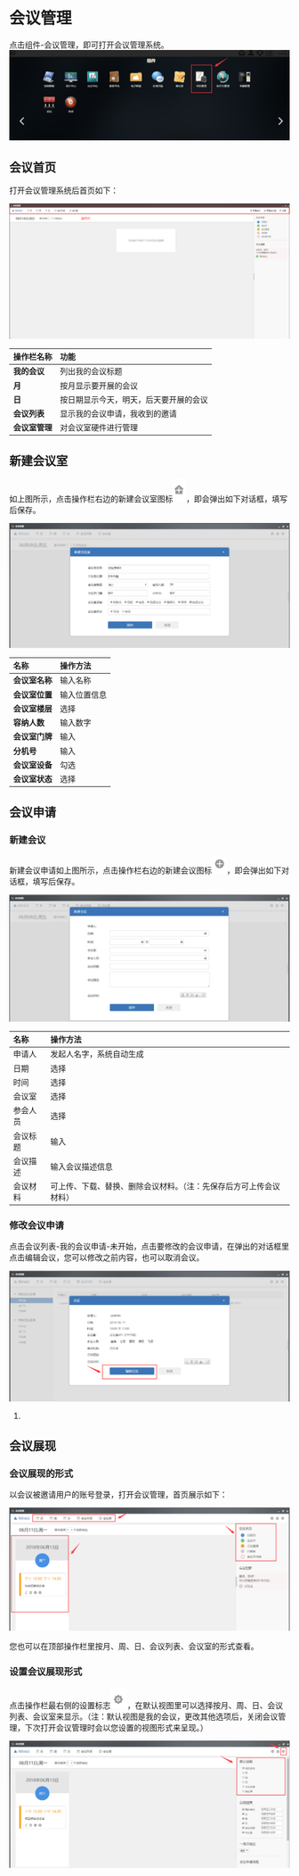 # 会议管理

点击组件-会议管理，即可打开会议管理系统。![](../.gitbook/assets/0.png)

## 会议首页

打开会议管理系统后首页如下：

![](../.gitbook/assets/1.png)

| **操作栏名称** | **功能** |
| :--- | :--- |
| **我的会议** | 列出我的会议标题 |
| **月** | 按月显示要开展的会议 |
| **日** | 按日期显示今天，明天，后天要开展的会议 |
| **会议列表** | 显示我的会议申请，我收到的邀请 |
| **会议室管理** | 对会议室硬件进行管理 |

## 新建会议室

如上图所示，点击操作栏右边的新建会议室图标![](../.gitbook/assets/2%20%281%29.png)，即会弹出如下对话框，填写后保存。

![](../.gitbook/assets/3.png)

| **名称** | **操作方法** |
| :--- | :--- |
| **会议室名称** | 输入名称 |
| **会议室位置** | 输入位置信息 |
| **会议室楼层** | 选择 |
| **容纳人数** | 输入数字 |
| **会议室门牌** | 输入 |
| **分机号** | 输入 |
| **会议室设备** | 勾选 |
| **会议室状态** | 选择 |

## 会议申请

### 新建会议

新建会议申请如上图所示，点击操作栏右边的新建会议图标![](../.gitbook/assets/4%20%281%29.png)，即会弹出如下对话框，填写后保存。

![](../.gitbook/assets/5.png)

| 名称 | 操作方法 |
| :--- | :--- |
| 申请人 | 发起人名字，系统自动生成 |
| 日期 | 选择 |
| 时间 | 选择 |
| 会议室 | 选择 |
| 参会人员 | 选择 |
| 会议标题 | 输入 |
| 会议描述 | 输入会议描述信息 |
| 会议材料 | 可上传、下载、替换、删除会议材料。（注：先保存后方可上传会议材料） |

### 修改会议申请

点击会议列表-我的会议申请-未开始，点击要修改的会议申请，在弹出的对话框里点击编辑会议，您可以修改之前内容，也可以取消会议。

![](../.gitbook/assets/6.png)

1. 
## 会议展现

### 会议展现的形式

以会议被邀请用户的账号登录，打开会议管理，首页展示如下：

![](../.gitbook/assets/7%20%281%29.png)

您也可以在顶部操作栏里按月、周、日、会议列表、会议室的形式查看。

### 设置会议展现形式

点击操作栏最右侧的设置标志![](../.gitbook/assets/8%20%281%29.png)，在默认视图里可以选择按月、周、日、会议列表、会议室来显示。（注：默认视图是我的会议，更改其他选项后，关闭会议管理，下次打开会议管理时会以您设置的视图形式来呈现。）

![](../.gitbook/assets/9%20%281%29.png)


